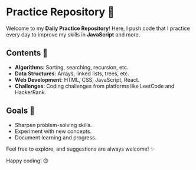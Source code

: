# Practice Repository 🚀

Welcome to my **Daily Practice Repository**! Here, I push code that I practice every day to improve my skills in **JavaScript** and more.

## Contents 📂
- **Algorithms**: Sorting, searching, recursion, etc.
- **Data Structures**: Arrays, linked lists, trees, etc.
- **Web Development**: HTML, CSS, JavaScript, React.
- **Challenges**: Coding challenges from platforms like LeetCode and HackerRank.

## Goals 🎯
- Sharpen problem-solving skills.
- Experiment with new concepts.
- Document learning and progress.

Feel free to explore, and suggestions are always welcome! ✨

Happy coding! 😊

